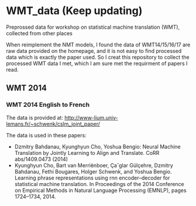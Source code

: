 # WMT_data (Keep updating)
Preprossed data for workshop on statistical machine translation (WMT), collected from other places

When reimplement the NMT models, I found the data of WMT14/15/16/17 are raw data provided on the homepage, and it is not easy to find processed data which is exactly the paper used. So I creat this repository to collect the processed WMT data I met, which I am sure met the requirment of papers I read.

## WMT 2014

### WMT 2014 English to French

The data is provided at: http://www-lium.univ-lemans.fr/~schwenk/cslm_joint_paper/

The data is used in these papers:
- Dzmitry Bahdanau, Kyunghyun Cho, Yoshua Bengio: Neural Machine Translation by Jointly Learning to Align and Translate. CoRR abs/1409.0473 (2014)
- Kyunghyun Cho, Bart van Merriënboer, Ça˘glar Gülçehre, Dzmitry Bahdanau, Fethi Bougares, Holger Schwenk, and Yoshua Bengio. Learning phrase representations using rnn encoder–decoder for statistical machine translation. In Proceedings of the 2014 Conference on Empirical Methods in Natural Language Processing (EMNLP), pages 1724–1734, 2014.
